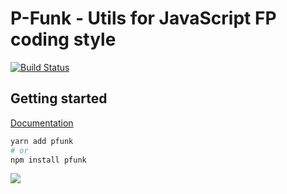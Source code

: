 # P-Funk - Utils for JavaScript FP coding style

[![Build Status](https://travis-ci.com/jmlweb/pfunk.svg?branch=master)](https://travis-ci.com/jmlweb/pfunk)

## Getting started

[Documentation](https://jmlweb.github.io/pfunk/)

```sh
yarn add pfunk
# or
npm install pfunk
```

![](https://media.giphy.com/media/LlFJccHbE3sZ2/giphy-downsized.gif)
